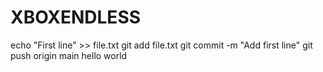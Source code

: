 # XBOXENDLESS
echo "First line" >> file.txt
git add file.txt
git commit -m "Add first line"
git push origin main
hello world
